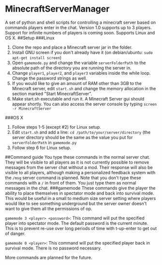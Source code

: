 # MinecraftServerManager
A set of python and shell scripts for controlling a minecraft server based on commands players enter in the chat. Version 1.0 supports up to 3 players. Support for infinite numbers of players is coming soon. Supports Linux and OS X.
##Setup
###Linux
1. Clone the repo and place a Minecraft server jar in the folder.
2. Install GNU screen if you don't already have it (on debian/ubuntu: ```sudo apt-get install screen```)
2. Open `gamemode.py` and change the variable ```serverFolderPath``` to the absolute path of the directory you are running the server in.
3. Change ```player1```, ```player2```, and ```player3``` variables inside the while loop. Change the password strings as well.
4. If you would like to give an amount of RAM other than 3GB to the Minecraft server, edit ```start.sh``` and change the memory allocation in the section marked "Start MinecraftServer".
5. Make start.sh executable and run it. A Minecraft Server gui should appear shortly. You can also access the server console by typing ```screen -r MinecraftServer```  

###OS X
1. Follow steps 1-5 (except #2) for Linux setup.
2. Edit ```start.sh``` and add a line: ``cd /path/to/your/server/directory`` (the server directory should be the same as the value you put for `serverFolderPath` in `gamemode.py`
3. Follow step 6 for Linux setup.  

##Command guide
You type these commands in the normal server chat. They will be visible to all players as it is not currently possible to remove messages from the server chat without a mod. Their response will also be visible to all players, although making a personalized feedback system with the `/msg` server command is planned. Note that you don't type these commands with a `/` in front of them. You just type them as normal messages in the chat.
###gamemode
These commands give the player the ability to place themselves in spectator mode and back into survival mode. This would be useful in a small to medium size server setting where players would like to see something underground but the server owner doesn't want to give them all the permissions of op.  

`gamemode 3 <player> <password>`: This command will put the specified player into spectator mode. The default password is the current minute. This is to prevent re-use over long periods of time with t-up-enter to get out of danger.  

`gamemode 0 <player>`: This command will put the specified player back in survival mode. There is no password necessary.  

More commands are planned for the future.
